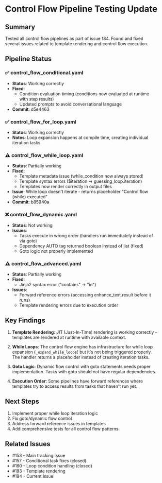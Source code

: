# Control Flow Pipeline Testing Update

## Summary
Tested all control flow pipelines as part of issue 184. Found and fixed several issues related to template rendering and control flow execution.

## Pipeline Status

### ✅ control_flow_conditional.yaml
- **Status**: Working correctly
- **Fixed**: 
  - Condition evaluation timing (conditions now evaluated at runtime with step results)
  - Updated prompts to avoid conversational language
- **Commit**: d5e4463

### ✅ control_flow_for_loop.yaml  
- **Status**: Working correctly
- **Notes**: Loop expansion happens at compile time, creating individual iteration tasks

### ⚠️ control_flow_while_loop.yaml
- **Status**: Partially working
- **Fixed**:
  - Template metadata issue (while_condition now always stored)
  - Template syntax errors ($iteration -> guessing_loop.iteration)
  - Templates now render correctly in output files
- **Issue**: While loop doesn't iterate - returns placeholder "Control flow (while) executed"
- **Commit**: b85940a

### ❌ control_flow_dynamic.yaml
- **Status**: Not working
- **Issues**:
  - Tasks execute in wrong order (handlers run immediately instead of via goto)
  - Dependency AUTO tag returned boolean instead of list (fixed)
  - Goto logic not properly implemented

### ⚠️ control_flow_advanced.yaml
- **Status**: Partially working  
- **Fixed**:
  - Jinja2 syntax error ("contains" -> "in")
- **Issues**:
  - Forward reference errors (accessing enhance_text.result before it runs)
  - Template rendering errors due to execution order

## Key Findings

1. **Template Rendering**: JIT (Just-In-Time) rendering is working correctly - templates are rendered at runtime with available context.

2. **While Loops**: The control flow engine has infrastructure for while loop expansion (`_expand_while_loops`) but it's not being triggered properly. The handler returns a placeholder instead of creating iteration tasks.

3. **Goto Logic**: Dynamic flow control with goto statements needs proper implementation. Tasks with goto should not have regular dependencies.

4. **Execution Order**: Some pipelines have forward references where templates try to access results from tasks that haven't run yet.

## Next Steps

1. Implement proper while loop iteration logic
2. Fix goto/dynamic flow control 
3. Address forward reference issues in templates
4. Add comprehensive tests for all control flow patterns

## Related Issues
- #153 - Main tracking issue
- #157 - Conditional task fixes (closed)
- #160 - Loop condition handling (closed)
- #183 - Template rendering
- #184 - Current issue